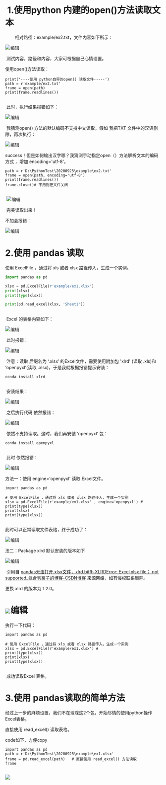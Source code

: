 
#  1.使用python 内建的open()方法读取文本

        相对路径：example/ex2.txt，文件内容如下所示：

![](https://img-blog.csdnimg.cn/2021070711031826.png)![](data:image/gif;base64,R0lGODlhAQABAPABAP///wAAACH5BAEKAAAALAAAAAABAAEAAAICRAEAOw== "点击并拖拽以移动")​编辑

 测试内容，路径和内容，大家可根据自己心情设置。

使用open()方法读取：

```
print('----使用 python自带的open() 读取文件-----')
path = r'example/ex2.txt'
frame = open(path)
print(frame.readlines())
```

![](data:image/gif;base64,R0lGODlhAQABAPABAP///wAAACH5BAEKAAAALAAAAAABAAEAAAICRAEAOw== "点击并拖拽以移动")

 此时，执行结果报错如下：

![](https://img-blog.csdnimg.cn/20210707110448937.png)![](data:image/gif;base64,R0lGODlhAQABAPABAP///wAAACH5BAEKAAAALAAAAAABAAEAAAICRAEAOw== "点击并拖拽以移动")​编辑

 我猜测open() 方法的默认编码不支持中文读取，假如 我把TXT 文件中的汉语删除，再次执行：

![](https://img-blog.csdnimg.cn/20210707110628927.png)![](data:image/gif;base64,R0lGODlhAQABAPABAP///wAAACH5BAEKAAAALAAAAAABAAEAAAICRAEAOw== "点击并拖拽以移动")​编辑

success！但是如何输出汉字哪？我猜测手动指定open（）方法解析文本的编码方式 ，增加 encoding='utf-8'。

```
path = r'D:\PythonTest\20200925\example\ex2.txt'
frame = open(path, encoding='utf-8')
print(frame.readlines())
frame.close()# 不用则把文件关闭
```

![](data:image/gif;base64,R0lGODlhAQABAPABAP///wAAACH5BAEKAAAALAAAAAABAAEAAAICRAEAOw== "点击并拖拽以移动")

 ![](https://img-blog.csdnimg.cn/20210707111029990.png)![](data:image/gif;base64,R0lGODlhAQABAPABAP///wAAACH5BAEKAAAALAAAAAABAAEAAAICRAEAOw== "点击并拖拽以移动")​编辑

 完美读取出来！

不加会报错：

![](https://img-blog.csdnimg.cn/20210707111102715.png?x-oss-process=image/watermark,type_ZmFuZ3poZW5naGVpdGk,shadow_10,text_aHR0cHM6Ly9ibG9nLmNzZG4ubmV0L3lfaF9rXzY2Ng==,size_16,color_FFFFFF,t_70)![](data:image/gif;base64,R0lGODlhAQABAPABAP///wAAACH5BAEKAAAALAAAAAABAAEAAAICRAEAOw== "点击并拖拽以移动")​编辑

# 2.使用 pandas 读取

使用 ExcelFile ，通过将 xls 或者 xlsx 路径传入，生成一个实例。

```python
import pandas as pd

xlsx = pd.ExcelFile(r'example/ex1.xlsx')
print(xlsx)
print(type(xlsx))

print(pd.read_excel(xlsx, 'Sheet1'))
```

![](data:image/gif;base64,R0lGODlhAQABAPABAP///wAAACH5BAEKAAAALAAAAAABAAEAAAICRAEAOw== "点击并拖拽以移动")

 Excel 的表格内容如下：

![](https://img-blog.csdnimg.cn/20210707102847661.png)![](data:image/gif;base64,R0lGODlhAQABAPABAP///wAAACH5BAEKAAAALAAAAAABAAEAAAICRAEAOw== "点击并拖拽以移动")​编辑

 此时报错：

![](https://img-blog.csdnimg.cn/20210707102950354.png?x-oss-process=image/watermark,type_ZmFuZ3poZW5naGVpdGk,shadow_10,text_aHR0cHM6Ly9ibG9nLmNzZG4ubmV0L3lfaF9rXzY2Ng==,size_16,color_FFFFFF,t_70)![](data:image/gif;base64,R0lGODlhAQABAPABAP///wAAACH5BAEKAAAALAAAAAABAAEAAAICRAEAOw== "点击并拖拽以移动")​编辑

 注意：读取 后缀名为 ‘.xlsx’ 的Excel文件，需要使用附加包 'xlrd' (读取 .xls)和 ‘openpyxl’(读取 .xlsx)，于是我就根据报错提示安装：

```
conda install xlrd
```

![](data:image/gif;base64,R0lGODlhAQABAPABAP///wAAACH5BAEKAAAALAAAAAABAAEAAAICRAEAOw== "点击并拖拽以移动")

 安装结果：

![](https://img-blog.csdnimg.cn/20210707103252188.png)![](data:image/gif;base64,R0lGODlhAQABAPABAP///wAAACH5BAEKAAAALAAAAAABAAEAAAICRAEAOw== "点击并拖拽以移动")​编辑

 之后执行代码 依然报错：

![](https://img-blog.csdnimg.cn/20210707103327536.png?x-oss-process=image/watermark,type_ZmFuZ3poZW5naGVpdGk,shadow_10,text_aHR0cHM6Ly9ibG9nLmNzZG4ubmV0L3lfaF9rXzY2Ng==,size_16,color_FFFFFF,t_70)![](data:image/gif;base64,R0lGODlhAQABAPABAP///wAAACH5BAEKAAAALAAAAAABAAEAAAICRAEAOw== "点击并拖拽以移动")​编辑

 依然不支持读取。这时，我们再安装 ‘openpyxl’ 包：

```
conda install openpyxl
```

![](data:image/gif;base64,R0lGODlhAQABAPABAP///wAAACH5BAEKAAAALAAAAAABAAEAAAICRAEAOw== "点击并拖拽以移动")

 此时 依然报错：

![](https://img-blog.csdnimg.cn/20210707103836913.png)![](data:image/gif;base64,R0lGODlhAQABAPABAP///wAAACH5BAEKAAAALAAAAAABAAEAAAICRAEAOw== "点击并拖拽以移动")​编辑

方法一：使用 engine='openpyxl' 读取 Excel文件。

```
import pandas as pd

# 使用 ExcelFile ，通过将 xls 或者 xlsx 路径传入，生成一个实例
xlsx = pd.ExcelFile(r'example/ex1.xlsx' , engine='openpyxl') #
print(type(xlsx))
print(xlsx)
print(type(xlsx))
```

![](data:image/gif;base64,R0lGODlhAQABAPABAP///wAAACH5BAEKAAAALAAAAAABAAEAAAICRAEAOw== "点击并拖拽以移动")

此时可以正常读取文件表格，终于成功了：

![](https://img-blog.csdnimg.cn/20210707104527518.png?x-oss-process=image/watermark,type_ZmFuZ3poZW5naGVpdGk,shadow_10,text_aHR0cHM6Ly9ibG9nLmNzZG4ubmV0L3lfaF9rXzY2Ng==,size_16,color_FFFFFF,t_70)![](data:image/gif;base64,R0lGODlhAQABAPABAP///wAAACH5BAEKAAAALAAAAAABAAEAAAICRAEAOw== "点击并拖拽以移动")​编辑

法二：Package xlrd 默认安装的版本如下

![](https://img-blog.csdnimg.cn/20210707104659156.png?x-oss-process=image/watermark,type_ZmFuZ3poZW5naGVpdGk,shadow_10,text_aHR0cHM6Ly9ibG9nLmNzZG4ubmV0L3lfaF9rXzY2Ng==,size_16,color_FFFFFF,t_70)![](data:image/gif;base64,R0lGODlhAQABAPABAP///wAAACH5BAEKAAAALAAAAAABAAEAAAICRAEAOw== "点击并拖拽以移动")​编辑

 引用自 [pandas无法打开.xlsx文件，xlrd.biffh.XLRDError: Excel xlsx file； not supported_氦合氢离子的博客-CSDN博客](https://blog.csdn.net/weixin_44073728/article/details/111054157 "pandas无法打开.xlsx文件，xlrd.biffh.XLRDError: Excel xlsx file； not supported_氦合氢离子的博客-CSDN博客") 来源网络，如有侵权联系删除。

更换 xlrd 的版本为 1.2.0。

# ![](https://img-blog.csdnimg.cn/20210707104924506.png)![](data:image/gif;base64,R0lGODlhAQABAPABAP///wAAACH5BAEKAAAALAAAAAABAAEAAAICRAEAOw== "点击并拖拽以移动")​编辑

执行一下代码：

```
import pandas as pd

# 使用 ExcelFile ，通过将 xls 或者 xlsx 路径传入，生成一个实例
xlsx = pd.ExcelFile(r'example/ex1.xlsx') #
print(type(xlsx))
print(xlsx)
print(type(xlsx))
```

![](data:image/gif;base64,R0lGODlhAQABAPABAP///wAAACH5BAEKAAAALAAAAAABAAEAAAICRAEAOw== "点击并拖拽以移动")

 成功读取Excel 表格。

# 3.使用 pandas读取的简单方法

经过上一步的麻烦设置，我们不在理睬这2个包，开始尽情的使用python操作Excel表格。

直接使用 read_excel() 读取表格。

code如下，方便copy

```
import pandas as pd
path = r'D:\PythonTest\20200925\example\ex1.xlsx'
frame = pd.read_excel(path)   # 直接使用 read_excel() 方法读取
frame
```

![](data:image/gif;base64,R0lGODlhAQABAPABAP///wAAACH5BAEKAAAALAAAAAABAAEAAAICRAEAOw== "点击并拖拽以移动")

![](https://img-blog.csdnimg.cn/20210707105525907.png?x-oss-process=image/watermark,type_ZmFuZ3poZW5naGVpdGk,shadow_10,text_aHR0cHM6Ly9ibG9nLmNzZG4ubmV0L3lfaF9rXzY2Ng==,size_16,color_FFFFFF,t_70)![](data:image/gif;base64,R0lGODlhAQABAPABAP///wAAACH5BAEKAAAALAAAAAABAAEAAAICRAEAOw== "点击并拖拽以移动")

  

